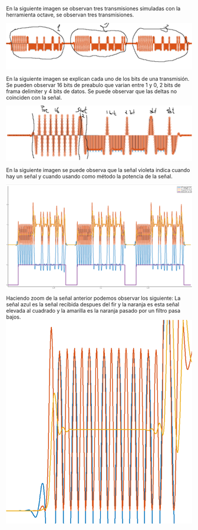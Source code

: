 En la siguiente imagen se observan tres transmisiones simuladas con la herramienta octave, se observan tres transmisiones.

![Tramas](../images/tramas.png)

En la siguiente imagen se explican cada uno de los bits de una transmisión. Se pueden observar 16 bits de preabulo que varian entre 1 y 0, 2 bits de frama delimiter y 4 bits de datos.
Se puede observar que las deltas no coinciden con la señal.

![Bit](../images/bitexplanation.png)

En la siguiente imagen se puede observa que la señal violeta indica cuando hay un señal y cuando usando como método la potencia de la señal.

![Bit](../images/potencia.png)

Haciendo zoom de la señal anterior podemos observar los siguiente:
La señal azul es la señal recibida despues del fir y la naranja es esta señal elevada al cuadrado y la amarilla es la naranja pasado por un filtro pasa bajos.
![Zoom](../images/zoom.png)